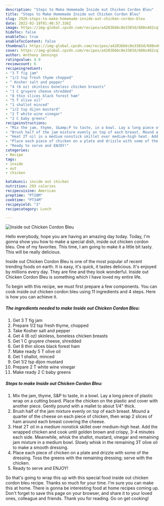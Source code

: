 ```yaml
---
description: "Steps to Make Homemade Inside out Chicken Cordon Bleu"
title: "Steps to Make Homemade Inside out Chicken Cordon Bleu"
slug: 2926-steps-to-make-homemade-inside-out-chicken-cordon-bleu
date: 2022-02-18T01:48:57.336Z
image: https://img-global.cpcdn.com/recipes/a4203bb6c8e3383d/680x482cq70/inside-out-chicken-cordon-bleu-recipe-main-photo.jpg
hideToc: false
enableToc: true
enableTocContent: false
thumbnail: https://img-global.cpcdn.com/recipes/a4203bb6c8e3383d/680x482cq70/inside-out-chicken-cordon-bleu-recipe-main-photo.jpg
cover: https://img-global.cpcdn.com/recipes/a4203bb6c8e3383d/680x482cq70/inside-out-chicken-cordon-bleu-recipe-main-photo.jpg
author: Anthony Jennings
ratingvalue: 4.9
reviewcount: 6
recipeingredient:
- "3 T fig jam"
- "1/2 tsp fresh thyme chopped"
- " Kosher salt and pepper"
- "4 (6 oz) skinless boneless chicken breasts"
- "1 C gruyere cheese shredded"
- "8 thin slices black forest ham"
- "5 T olive oil"
- "1 shallot minced"
- "1/2 tsp dijon mustard"
- "2 T white wine vinegar"
- "2 C baby greens"
recipeinstructions:
- "Mix the jam, thyme, S&amp;P to taste, in a bowl. Lay a long piece of plastic wrap on a cutting board. Place the chicken on the plastic and cover with another piece. Gently pound with a mallet to about 1/4&#34; thick."
- "Brush half of the jam mixture evenly on top of each breast. Mound a quarter of the cheese on each piece of chicken, then wrap 2 slices of ham around each breast covering the cheese."
- "Heat 2T oil in a medium nonstick skillet over medium-high heat. Add the wrapped chicken and cook until golden brown and crispy, 3-4 minutes each side. Meanwhile, whisk the shallot, mustard, vinegar and remaining jam mixture in a medium bowl. Slowly whisk in the remaining 3T olive oil to make a smooth dressing."
- "Place each piece of chicken on a plate and drizzle with some of the dressing. Toss the greens with the remaining dressing; serve with the chicken."
- "Ready to serve and ENJOY!"
categories:
- Recipe
tags:
- inside
- out
- chicken

katakunci: inside out chicken 
nutrition: 293 calories
recipecuisine: American
preptime: "PT20M"
cooktime: "PT34M"
recipeyield: "3"
recipecategory: Lunch

---
```



![Inside out Chicken Cordon Bleu](https://img-global.cpcdn.com/recipes/a4203bb6c8e3383d/680x482cq70/inside-out-chicken-cordon-bleu-recipe-main-photo.jpg)

Hello everybody, hope you are having an amazing day today. Today, I'm gonna show you how to make a special dish, inside out chicken cordon bleu. One of my favorites. This time, I am going to make it a little bit tasty. This will be really delicious.



Inside out Chicken Cordon Bleu is one of the most popular of recent trending foods on earth. It is easy, it's quick, it tastes delicious. It's enjoyed by millions every day. They are fine and they look wonderful. Inside out Chicken Cordon Bleu is something which I have loved my entire life.


To begin with this recipe, we must first prepare a few components. You can cook inside out chicken cordon bleu using 11 ingredients and 4 steps. Here is how you can achieve it.

<!--inarticleads1-->

##### The ingredients needed to make Inside out Chicken Cordon Bleu:

1. Get 3 T fig jam
1. Prepare 1/2 tsp fresh thyme, chopped
1. Take  Kosher salt and pepper
1. Get 4 (6 oz) skinless, boneless chicken breasts
1. Get 1 C gruyere cheese, shredded
1. Get 8 thin slices black forest ham
1. Make ready 5 T olive oil
1. Get 1 shallot, minced
1. Get 1/2 tsp dijon mustard
1. Prepare 2 T white wine vinegar
1. Make ready 2 C baby greens




<!--inarticleads2-->

##### Steps to make Inside out Chicken Cordon Bleu:

1. Mix the jam, thyme, S&amp;P to taste, in a bowl. Lay a long piece of plastic wrap on a cutting board. Place the chicken on the plastic and cover with another piece. Gently pound with a mallet to about 1/4&#34; thick.
1. Brush half of the jam mixture evenly on top of each breast. Mound a quarter of the cheese on each piece of chicken, then wrap 2 slices of ham around each breast covering the cheese.
1. Heat 2T oil in a medium nonstick skillet over medium-high heat. Add the wrapped chicken and cook until golden brown and crispy, 3-4 minutes each side. Meanwhile, whisk the shallot, mustard, vinegar and remaining jam mixture in a medium bowl. Slowly whisk in the remaining 3T olive oil to make a smooth dressing.
1. Place each piece of chicken on a plate and drizzle with some of the dressing. Toss the greens with the remaining dressing; serve with the chicken.
1. Ready to serve and ENJOY!



So that's going to wrap this up with this special food inside out chicken cordon bleu recipe. Thanks so much for your time. I'm sure you can make this at home. There is gonna be interesting food at home recipes coming up. Don't forget to save this page on your browser, and share it to your loved ones, colleague and friends. Thank you for reading. Go on get cooking!

